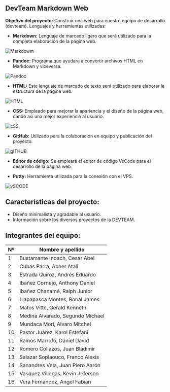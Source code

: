 ## DevTeam Markdown Web

**Objetivo del proyecto:**
Construir una web para nuestro equipo de desarrollo (devteam).
	Lenguajes y herramientas utilizadas: 
-	**Markdown:** Lenguaje de marcado ligero que será utilizado para la completa elaboración de la página web.

![Markdowm](https://encrypted-tbn0.gstatic.com/images?q=tbn:ANd9GcTfB8HCBuZhCzLj16GlCl78AukKHJAR3tSh2G_EXPRIBoumWMPd6pthbgL5S7fb5govKK8&usqp=CAU)

-	**Pandoc:** Programa que ayudara a convertir archivos HTML en Markdown y viceversa.

![Pandoc](https://encrypted-tbn0.gstatic.com/images?q=tbn:ANd9GcQP8W5VJgWITfA2GFGTkmpm_AE1h_6cSOn3Ww&usqp=CAU)

-	**HTML:** Este lenguaje de marcado de texto será utilizado para elaborar la estructura de la página web. 

![HTML](https://marcago.com/wp-content/uploads/2022/04/que-es-html5.jpg)

-	**CSS:** Empleado para mejorar la apariencia y el diseño de la página web, dando así una mejor experiencia al usuario.

![cSS](https://upload.wikimedia.org/wikipedia/commons/thumb/d/d5/CSS3_logo_and_wordmark.svg/1200px-CSS3_logo_and_wordmark.svg.png)

-	**GitHub:** Utilizado para la colaboración en equipo y publicación del proyecto.

![gITHUB](https://github.githubassets.com/images/modules/logos_page/GitHub-Mark.png)

-	**Editor de código:** Se empleará el editor de código VsCode para el desarrollo de la página web.

-	**Putty:** Herramienta utilizada para la conexión con el VPS.

![vSCODE](https://encrypted-tbn0.gstatic.com/images?q=tbn:ANd9GcRer-ItBiFdg_LFs5Cp6GpvrORFaM-gKWI4-g&usqp=CAU)

## Características del proyecto:
-	Diseño minimalista y agradable al usuario.
-	Información sobre los diversos proyectos de la DEVTEAM.
## Integrantes del equipo:
   |Nº| Nombre y apellido|
   | --- | --- |
   | 1 | Bustamante Inoach, Cesar Abel |
   | 2 | Cubas Parra, Abner Atali |
   | 3 | Estrada Quiroz, Andrés Eduardo |
   | 4 | Ibañez Cornejo, Anthony Daniel  |
   | 5 | Ibañez Chanamé, Ralph Junior |
   | 6 | Llapapasca Montes, Ronal James|
   | 7 | Matos Vitte, Gerald Kenneth |
   | 8 | Medina Alvarado, Segundo Michael |
   | 9 | Mundaca Mori, Alvaro Mitchel |
   | 10 | Pastor Juárez, Karol Estefani |
   |11 | Ramos Marrufo, Daniel David  |
   | 12 |Romero Collazos, Juan Bladimir |
   | 13 | Salazar Soplaouco, Franco Alexis |
   | 14 | Sanandres Vela, Juan Piero Aarón |
   | 15 | Vasquez Villegas, Kevin Jeferson |
   | 16 | Vera Fernandez, Angel Fabian |